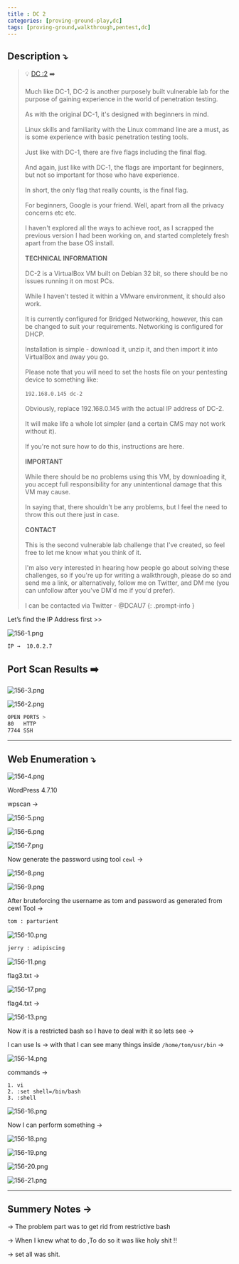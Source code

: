 ```yaml
---
title : DC 2
categories: [proving-ground-play,dc]
tags: [proving-ground,walkthrough,pentest,dc]
---
```


## **Description ⤵️**

>💡 [DC :2](/Vulnhub-Files/img/https://vulnhub.com/entry/dc-2,311/) ➡️
<br><br>
Much like DC-1, DC-2 is another purposely built vulnerable lab for the purpose of gaining experience in the world of penetration testing.
<br><br>
As with the original DC-1, it's designed with beginners in mind.
<br><br>
Linux skills and familiarity with the Linux command line are a must, as is some experience with basic penetration testing tools.
<br><br>
Just like with DC-1, there are five flags including the final flag.
<br><br>
And again, just like with DC-1, the flags are important for beginners, but not so important for those who have experience.
<br><br>
In short, the only flag that really counts, is the final flag.
<br><br>
For beginners, Google is your friend. Well, apart from all the privacy concerns etc etc.
<br><br>
I haven't explored all the ways to achieve root, as I scrapped the previous version I had been working on, and started completely fresh apart from the base OS install.
<br><br>
**TECHNICAL INFORMATION**
<br><br>
DC-2 is a VirtualBox VM built on Debian 32 bit, so there should be no issues running it on most PCs.
<br><br>
While I haven't tested it within a VMware environment, it should also work.
<br><br>
It is currently configured for Bridged Networking, however, this can be changed to suit your requirements. Networking is configured for DHCP.
<br><br>
Installation is simple - download it, unzip it, and then import it into VirtualBox and away you go.
<br><br>
Please note that you will need to set the hosts file on your pentesting device to something like:
<br><br>
`192.168.0.145 dc-2`
<br><br>
Obviously, replace 192.168.0.145 with the actual IP address of DC-2.
<br><br>
It will make life a whole lot simpler (and a certain CMS may not work without it).
<br><br>
If you're not sure how to do this, instructions are here.
<br><br>
**IMPORTANT**
<br><br>
While there should be no problems using this VM, by downloading it, you accept full responsibility for any unintentional damage that this VM may cause.
<br><br>
In saying that, there shouldn't be any problems, but I feel the need to throw this out there just in case.
<br><br>
**CONTACT**
<br><br>
This is the second vulnerable lab challenge that I've created, so feel free to let me know what you think of it.
<br><br>
I'm also very interested in hearing how people go about solving these challenges, so if you're up for writing a walkthrough, please do so and send me a link, or alternatively, follow me on Twitter, and DM me (you can unfollow after you've DM'd me if you'd prefer).
<br><br>
I can be contacted via Twitter - @DCAU7
{: .prompt-info }

Let’s find the IP Address first >>

![156-1.png](/Vulnhub-Files/img//Vulnhub-Files/img/DC-2/156-1.png)

```bash
IP →  10.0.2.7
```

## Port Scan Results ➡️

![156-3.png](/Vulnhub-Files/img//Vulnhub-Files/img/DC-2/156-3.png)

![156-2.png](/Vulnhub-Files/img//Vulnhub-Files/img/DC-2/156-2.png)

```bash
OPEN PORTS >
80   HTTP
7744 SSH
```

---

## Web Enumeration ⤵️

![156-4.png](/Vulnhub-Files/img//Vulnhub-Files/img/DC-2/156-4.png)

WordPress 4.7.10

wpscan →

![156-5.png](/Vulnhub-Files/img//Vulnhub-Files/img/DC-2/156-5.png)

![156-6.png](/Vulnhub-Files/img//Vulnhub-Files/img/DC-2/156-6.png)

![156-7.png](/Vulnhub-Files/img//Vulnhub-Files/img/DC-2/156-7.png)

Now generate the password using tool `cewl` →

![156-8.png](/Vulnhub-Files/img//Vulnhub-Files/img/DC-2/156-8.png)

![156-9.png](/Vulnhub-Files/img//Vulnhub-Files/img/DC-2/156-9.png)

After bruteforcing the username as tom and password as generated from cewl Tool →

```bash
tom : parturient
```

![156-10.png](/Vulnhub-Files/img//Vulnhub-Files/img/DC-2/156-10.png)

```bash
jerry : adipiscing
```

![156-11.png](/Vulnhub-Files/img//Vulnhub-Files/img/DC-2/156-11.png)

flag3.txt →

![156-17.png](/Vulnhub-Files/img//Vulnhub-Files/img/DC-2/156-17.png)

flag4.txt →

![156-13.png](/Vulnhub-Files/img//Vulnhub-Files/img/DC-2/156-13.png)

Now it is a restricted bash so I have to deal with it so lets see →

I can use ls → with that I can see many things  inside `/home/tom/usr/bin` →

![156-14.png](/Vulnhub-Files/img//Vulnhub-Files/img/DC-2/156-14.png)

commands →

```
1. vi
2. :set shell=/bin/bash
3. :shell

```

![156-16.png](/Vulnhub-Files/img//Vulnhub-Files/img/DC-2/156-16.png)

Now I can perform something →

![156-18.png](/Vulnhub-Files/img//Vulnhub-Files/img/DC-2/156-18.png)

![156-19.png](/Vulnhub-Files/img//Vulnhub-Files/img/DC-2/156-19.png)

![156-20.png](/Vulnhub-Files/img//Vulnhub-Files/img/DC-2/156-20.png)

![156-21.png](/Vulnhub-Files/img//Vulnhub-Files/img/DC-2/156-21.png)

---

## Summery Notes →

→ The problem part was to get rid from restrictive bash

→ When I knew what to do ,To do so it was like holy shit !!

→ set all was shit.